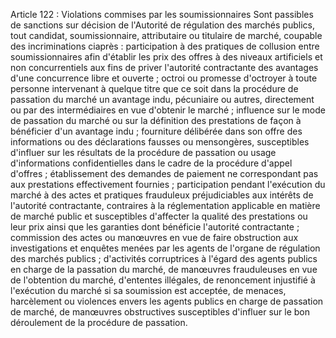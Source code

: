 Article 122 : Violations commises par les soumissionnaires
Sont passibles de sanctions sur décision de l'Autorité de régulation
des marchés publics, tout candidat, soumissionnaire, attributaire ou
titulaire de marché, coupable des incriminations ciaprès :
participation à des pratiques de collusion entre soumissionnaires afin
d'établir les prix des offres à des niveaux artificiels et non
concurrentiels aux fins de priver l'autorité contractante des
avantages d'une concurrence libre et ouverte ;
octroi ou promesse d'octroyer à toute personne intervenant à quelque
titre que ce soit dans la procédure de passation du marché un avantage
indu, pécuniaire ou autres, directement ou par des intermédiaires en
vue d'obtenir le marché ;
influence sur le mode de passation du marché ou sur la définition des
prestations de façon à bénéficier d'un avantage indu ;
fourniture délibérée dans son offre des informations ou des
déclarations fausses ou mensongères, susceptibles d'influer sur les
résultats de la procédure de passation ou usage d'informations
confidentielles dans le cadre de la procédure d'appel d'offres ;
établissement des demandes de paiement ne correspondant pas aux
prestations effectivement fournies ;
participation pendant l'exécution du marché à des actes et pratiques
frauduleux préjudiciables aux intérêts de l'autorité contractante,
contraires à la réglementation applicable en matière de marché public
et susceptibles d'affecter la qualité des prestations ou leur prix
ainsi que les garanties dont bénéficie l'autorité contractante ;
commission des actes ou manœuvres en vue de faire obstruction aux
investigations et enquêtes menées par les agents de l'organe de
régulation des marchés publics ;
d'activités corruptrices à l'égard des agents publics en charge de
la passation du marché, de manœuvres frauduleuses en vue de
l'obtention du marché, d'ententes illégales, de renoncement
injustifié à l'exécution du marché si sa soumission est acceptée, de
menaces, harcèlement ou violences envers les agents publics en charge
de passation de marché, de manœuvres obstructives susceptibles
d'influer sur le bon déroulement de la procédure de passation.